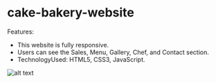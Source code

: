# cake-bakery-website
Features:
 - This website is fully responsive.
 - Users can see the Sales, Menu, Gallery, Chef, and Contact section.
 - TechnologyUsed: HTML5, CSS3, JavaScript.

![alt text](./images/screencapture.png)